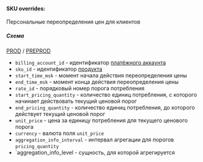 #### SKU overrides:

Персональные переопределения цен для клиентов

##### Схема

[PROD](https://yt.yandex-team.ru/hahn/navigation?path=//home/cloud-dwh/data/prod/ods/billing/sku_overrides)
/ [PREPROD](https://yt.yandex-team.ru/hahn/navigation?path=//home/cloud-dwh/data/preprod/ods/billing/sku_overrides)


* `billing_account_id` - идентификатор [платёжного аккаунта](../billing_accounts/README.md)
* `sku_id` - идентификатор [продукта](../skus/README.md)
* `start_time_msk` - момент начала действия переопределения цены
* `end_time_msk` - момент конца действия переопределения цены
* `rate_id` - порядковый номер порога потребления
* `start_pricing_quantity` - количество единиц потребления, с которого начинает действовать текущий ценовой порог
* `end_pricing_quantity` - количество единиц потребления, до которого действует текущий ценовой порог
* `unit_price` - цена за единицу потребления для текущего ценового порога
* `currency` - валюта поля `unit_price`
* `aggregation_info_interval` - интервал агрегации для порогов `pricing_quantity`
* `aggregation_info_level - сущность, для которой агрегируется
